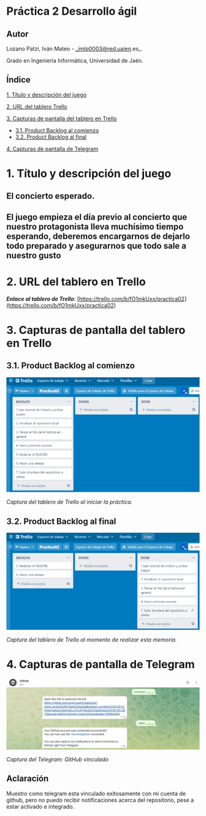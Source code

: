 <a name="top"></a>

# Práctica 2 Desarrollo ágil

## Autor

Lozano Patzi, Iván Mateo - _imlp0003@red.uajen.es_.

Grado en Ingeniería Informática, Universidad de Jaén.

## Índice

[1. Título y descripción del juego](#titulo)

[2. URL del tablero Trello](#trello)

[3. Capturas de pantalla del tablero en Trello](#capturasTrello)

- [3.1. Product Backlog al comienzo](#comienzo)
- [3.2. Product Backlog al final](#final)

[4. Capturas de pantalla de Telegram](#telegram)

<a name="titulo"></a>

# 1. Título y descripción del juego

## **El concierto esperado.**

## El juego empieza el día previo al concierto que nuestro protagonista lleva muchísimo tiempo esperando, deberemos encargarnos de dejarlo todo preparado y asegurarnos que todo sale a nuestro gusto

<a name="trello"></a>

# 2. URL del tablero en Trello

**_Enlace al tablero de Trello_**: [https://trello.com/b/fO1mkUxx/practica02](https://trello.com/b/fO1mkUxx/practica02)

<a name="capturasTrello"></a>

# 3. Capturas de pantalla del tablero en Trello

<a name="comienzo"></a>

## 3.1. Product Backlog al comienzo

![Captura1](https://github.com/UJA-Desarrollo-Agil/d-agil-2021-2022-practica-2-imlp0003/blob/master/img/captura1.png)

_Captura del tablero de Trello al iniciar la práctica._

<a name="final"></a>

## 3.2. Product Backlog al final

![Captura3](https://github.com/UJA-Desarrollo-Agil/d-agil-2021-2022-practica-2-imlp0003/blob/master/img/captura2.png)

_Captura del tablero de Trello al momento de realizar esta memoria._


<a name="capturasTrello"></a>

# 4. Capturas de pantalla de Telegram<a name="telegram"></a>

![Captura6](https://github.com/UJA-Desarrollo-Agil/d-agil-2021-2022-practica-2-imlp0003/blob/master/img/captura3.png)

_Captura del Telegram: GitHub vinculado_

## Aclaración

Muestro como telegram esta vinculado exitosamente con mi cuenta de github, pero no puedo recibir notificaciones acerca del repositorio, pese a estar activado e integrado.


